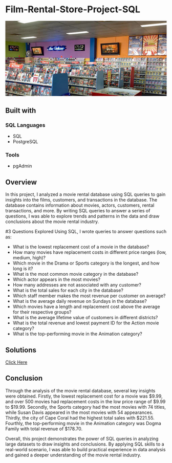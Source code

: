 # Film-Rental-Store-Project-SQL

![](welcome_image.png)

## Built with
### SQL Languages

* SQL
* PostgreSQL

### Tools

* pgAdmin

## Overview
In this project, I analyzed a movie rental database using SQL queries to gain insights into the films, customers, and transactions in the database. 
The database contains information about movies, actors, customers, rental transactions, and more. By writing SQL queries to answer a series of questions,
I was able to explore trends and patterns in the data and draw conclusions about the movie rental industry.

#3 Questions Explored
Using SQL, I wrote queries to answer questions such as:

* What is the lowest replacement cost of a movie in the database?
* How many movies have replacement costs in different price ranges (low, medium, high)?
* Which movie in the Drama or Sports category is the longest, and how long is it?
* What is the most common movie category in the database?
* Which actor appears in the most movies?
* How many addresses are not associated with any customer?
* What is the total sales for each city in the database?
* Which staff member makes the most revenue per customer on average?
* What is the average daily revenue on Sundays in the database?
* Which movies have a length and replacement cost above the average for their respective groups?
* What is the average lifetime value of customers in different districts?
* What is the total revenue and lowest payment ID for the Action movie category?
* What is the top-performing movie in the Animation category?

## Solutions

[Click Here](https://github.com/Shiva-teja-chary-andhoju/Film-Rental-Store-Project-SQL/blob/main/film%20rental%20store%20challenges%20and%20solutions.sql)

## Conclusion
Through the analysis of the movie rental database, several key insights were obtained. Firstly, the lowest replacement cost for a movie was $9.99, 
and over 500 movies had replacement costs in the low price range of $9.99 to $19.99. Secondly, the Sports category had the most movies with 74 titles, 
while Susan Davis appeared in the most movies with 54 appearances. Thirdly, the city of Cape Coral had the highest total sales with $221.55. Fourthly, 
the top-performing movie in the Animation category was Dogma Family with total revenue of $178.70.

Overall, this project demonstrates the power of SQL queries in analyzing large datasets to draw insights and conclusions. By applying SQL skills to a 
real-world scenario, I was able to build practical experience in data analysis and gained a deeper understanding of the movie rental industry.
